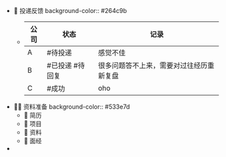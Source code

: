 - 🧭 投递反馈
  background-color:: #264c9b
	- |公司|状态|记录|
	  |--|--|--|
	  |A|#待投递|感觉不佳|
	  |B|#已投递 #待回复|很多问题答不上来，需要对过往经历重新复盘|
	  |C|#成功|oho|
- 🏳‍🌈 资料准备
  background-color:: #533e7d
	- 📑 简历
	- 🧿 项目
	- 📰 资料
	- 🎲 面经
-